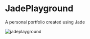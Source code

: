 # JadePlayground
A personal portfolio created using Jade

![jadeplayground](https://cloud.githubusercontent.com/assets/16660134/26128559/cdfcb7f0-3a5a-11e7-8d39-9e8471fcf3b5.png)
